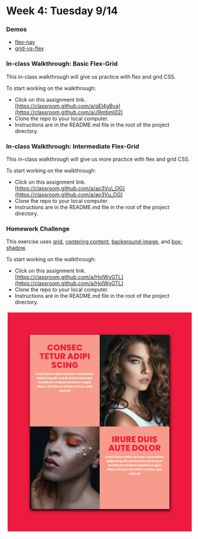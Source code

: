 # Week 4: Tuesday 9/14

### Demos

* [flex-nav](https://github.com/hoc-demos/flex-nav)
* [grid-vs-flex](https://github.com/hoc-demos/grid-vs-flex)

### In-class Walkthrough: Basic Flex-Grid

This in-class walkthrough will give us practice with flex and grid CSS.

To start working on the walkthrough:

* Click on this assignment link. [https://classroom.github.com/a/qEl4gBva](https://classroom.github.com/a/J9mbml02)
* Clone the repo to your local computer.
* Instructions are in the README.md file in the root of the project directory.

### In-class Walkthrough: Intermediate Flex-Grid

This in-class walkthrough will give us more practice with flex and grid CSS.

To start working on the walkthrough:

* Click on this assignment link. [https://classroom.github.com/a/ao3Vu\_OG](https://classroom.github.com/a/ao3Vu_OG)
* Clone the repo to your local computer.
* Instructions are in the README.md file in the root of the project directory.

### Homework Challenge

This exercise uses [grid](https://app.gitbook.com/@chnn-anne/s/html-css-fall-2021/~/drafts/-MjBvQ8xyNb7fAEDiaeJ/html-css-intro/layout/grid), [centering content](https://app.gitbook.com/@chnn-anne/s/html-css-fall-2021/~/drafts/-MjBvQ8xyNb7fAEDiaeJ/miscellaneous-topics/centering-elements), [background-image](https://app.gitbook.com/@chnn-anne/s/html-css-fall-2021/~/drafts/-MjBvQ8xyNb7fAEDiaeJ/miscellaneous-topics/background-image), and [box-shadow](https://app.gitbook.com/@chnn-anne/s/html-css-fall-2021/~/drafts/-MjBvQ8xyNb7fAEDiaeJ/miscellaneous-topics/box-shadow).

To start working on the walkthrough:

* Click on this assignment link. [https://classroom.github.com/a/HolWvGTL](https://classroom.github.com/a/HolWvGTL)
* Clone the repo to your local computer.
* Instructions are in the README.md file in the root of the project directory.

![](../.gitbook/assets/image%20%289%29.png)


